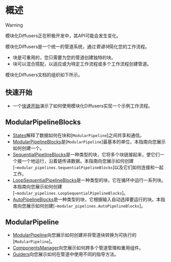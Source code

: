 <!--版权所有 2025 The HuggingFace Team。保留所有权利。

根据Apache许可证2.0版（"许可证"）授权；除非符合许可证，否则不得使用此文件。您可以在以下位置获取许可证的副本：

http://www.apache.org/licenses/LICENSE-2.0

除非适用法律要求或书面同意，根据许可证分发的软件按"原样"分发，无任何明示或暗示的担保或条件。有关许可证下特定语言的权限和限制，请参阅许可证。
-->

# 概述

> [!WARNING]
> 模块化Diffusers正在积极开发中，其API可能会发生变化。

模块化Diffusers是一个统一的管道系统，通过*管道块*简化您的工作流程。

- 块是可重用的，您只需要为您的管道创建独特的块。
- 块可以混合搭配，以适应或为特定工作流程或多个工作流程创建管道。

模块化Diffusers文档的组织如下所示。

## 快速开始

- 一个[快速开始](./quickstart)演示了如何使用模块化Diffusers实现一个示例工作流程。

## ModularPipelineBlocks

- [States](./modular_diffusers_states)解释了数据如何在块和[`ModularPipeline`]之间共享和通信。
- [ModularPipelineBlocks](./pipeline_block)是[`ModularPipeline`]最基本的单位，本指南向您展示如何创建一个。
- [SequentialPipelineBlocks](./sequential_pipeline_blocks)是一种类型的块，它将多个块链接起来，使它们一个接一个地运行，沿着链传递数据。本指南向您展示如何创建[`~modular_pipelines.SequentialPipelineBlocks`]以及它们如何连接和一起工作。
- [LoopSequentialPipelineBlocks](./loop_sequential_pipeline_blocks)是一种类型的块，它在循环中运行一系列块。本指南向您展示如何创建[`~modular_pipelines.LoopSequentialPipelineBlocks`]。
- [AutoPipelineBlocks](./auto_pipeline_blocks)是一种类型的块，它根据输入自动选择要运行的块。本指南向您展示如何创建[`~modular_pipelines.AutoPipelineBlocks`]。

## ModularPipeline

- [ModularPipeline](./modular_pipeline)向您展示如何创建并将管道块转换为可执行的[`ModularPipeline`]。
- [ComponentsManager](./components_manager)向您展示如何跨多个管道管理和重用组件。
- [Guiders](./guiders)向您展示如何在管道中使用不同的指导方法。

